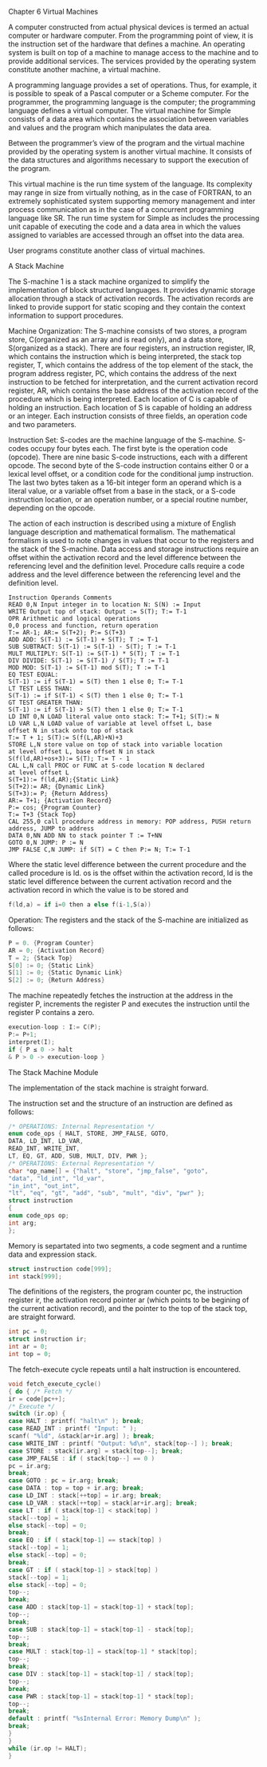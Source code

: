 Chapter 6 Virtual Machines

A computer constructed from actual physical devices is termed an actual computer or hardware computer. From the programming point of view, it is the instruction set of the hardware that defines a machine. An operating system is built on top of a machine to manage access to the machine and to provide additional services. The services provided by the operating system constitute another machine, a virtual machine.

A programming language provides a set of operations. Thus, for example, it is possible to speak of a Pascal computer or a Scheme computer. For the programmer, the programming language is the computer; the programming language defines a virtual computer. The virtual machine for Simple consists of a data area which contains the association between variables and values and the program which manipulates the data area.

Between the programmer’s view of the program and the virtual machine provided by the operating system is another virtual machine. It consists of the data structures and algorithms necessary to support the execution of the program.

This virtual machine is the run time system of the language. Its complexity may range in size from virtually nothing, as in the case of FORTRAN, to an extremely sophisticated system supporting memory management and inter process communication as in the case of a concurrent programming language like SR. The run time system for Simple as includes the processing unit capable of executing the code and a data area in which the values assigned to variables are accessed through an offset into the data area.

User programs constitute another class of virtual machines.

A Stack Machine

The S-machine 1 is a stack machine organized to simplify the implementation of block structured languages. It provides dynamic storage allocation through a stack of activation records. The activation records are linked to provide support for static scoping and they contain the context information to support procedures.

Machine Organization: The S-machine consists of two stores, a program store, C(organized as an array and is read only), and a data store, S(organized as a stack). There are four registers, an instruction register, IR, which contains the instruction which is being interpreted, the stack top register, T, which contains the address of the top element of the stack, the program address register, PC, which contains the address of the next instruction to be fetched for interpretation, and the current activation record register, AR, which contains the base address of the activation record of the procedure which is being interpreted. Each location of C is capable of holding an instruction. Each location of S is capable of holding an address or an integer. Each instruction consists of three fields, an operation code and two parameters.

Instruction Set: S-codes are the machine language of the S-machine. S-codes occupy four bytes each. The first byte is the operation code (opcode). There are nine basic S-code instructions, each with a different opcode. The second byte of the S-code instruction contains either 0 or a lexical level offset, or a condition code for the conditional jump instruction. The last two bytes taken as a 16-bit integer form an operand which is a literal value, or a variable offset from a base in the stack, or a S-code instruction location, or an operation number, or a special routine number, depending on the opcode.

The action of each instruction is described using a mixture of English language description and mathematical formalism. The mathematical formalism is used to note changes in values that occur to the registers and the stack of the S-machine. Data access and storage instructions require an offset within the activation record and the level difference between the referencing level and the definition level. Procedure calls require a code address and the level difference between the referencing level and the definition level.

[^ 1]: This is an adaptation of: Niklaus Wirth, Algorithms + Data Structures = Programs Prentice—Hall, Englewood Cliffs, N.J., 1976.

```
Instruction Operands Comments
READ 0,N Input integer in to location N: S(N) := Input
WRITE Output top of stack: Output := S(T); T:= T-1
OPR Arithmetic and logical operations
0,0 process and function, return operation
T:= AR-1; AR:= S(T+2); P:= S(T+3)
ADD ADD: S(T-1) := S(T-1) + S(T); T := T-1
SUB SUBTRACT: S(T-1) := S(T-1) - S(T); T := T-1
MULT MULTIPLY: S(T-1) := S(T-1) * S(T); T := T-1
DIV DIVIDE: S(T-1) := S(T-1) / S(T); T := T-1
MOD MOD: S(T-1) := S(T-1) mod S(T); T := T-1
EQ TEST EQUAL:
S(T-1) := if S(T-1) = S(T) then 1 else 0; T:= T-1
LT TEST LESS THAN:
S(T-1) := if S(T-1) < S(T) then 1 else 0; T:= T-1
GT TEST GREATER THAN:
S(T-1) := if S(T-1) > S(T) then 1 else 0; T:= T-1
LD INT 0,N LOAD literal value onto stack: T:= T+1; S(T):= N
LD VAR L,N LOAD value of variable at level offset L, base
offset N in stack onto top of stack
T:= T + 1; S(T):= S(f(L,AR)+N)+3
STORE L,N store value on top of stack into variable location
at level offset L, base offset N in stack
S(f(ld,AR)+os+3):= S(T); T:= T - 1
CAL L,N call PROC or FUNC at S-code location N declared
at level offset L
S(T+1):= f(ld,AR);{Static Link}
S(T+2):= AR; {Dynamic Link}
S(T+3):= P; {Return Address}
AR:= T+1; {Activation Record}
P:= cos; {Program Counter}
T:= T+3 {Stack Top}
CAL 255,0 call procedure address in memory: POP address, PUSH return
address, JUMP to address
DATA 0,NN ADD NN to stack pointer T := T+NN
GOTO 0,N JUMP: P := N
JMP FALSE C,N JUMP: if S(T) = C then P:= N; T:= T-1
```

Where the static level difference between the current procedure and the called procedure is ld. os is the offset within the activation record, ld is the static level difference between the current activation record and the activation record in which the value is to be stored and

```C
f(ld,a) = if i=0 then a else f(i-1,S(a))
```

Operation: The registers and the stack of the S-machine are initialized as follows:

```C
P = 0. {Program Counter}
AR = 0; {Activation Record}
T = 2; {Stack Top}
S[0] := 0; {Static Link}
S[1] := 0; {Static Dynamic Link}
S[2] := 0; {Return Address}
```

The machine repeatedly fetches the instruction at the address in the register P, increments the register P and executes the instruction until the register P contains a zero.

```C
execution-loop : I:= C(P);
P:= P+1;
interpret(I);
if { P ≤ 0 -> halt
& P > 0 -> execution-loop }
```

The Stack Machine Module

The implementation of the stack machine is straight forward.

The instruction set and the structure of an instruction are defined as follows:

```C
/* OPERATIONS: Internal Representation */
enum code_ops { HALT, STORE, JMP_FALSE, GOTO,
DATA, LD_INT, LD_VAR,
READ_INT, WRITE_INT,
LT, EQ, GT, ADD, SUB, MULT, DIV, PWR };
/* OPERATIONS: External Representation */
char *op_name[] = {"halt", "store", "jmp_false", "goto",
"data", "ld_int", "ld_var",
"in_int", "out_int",
"lt", "eq", "gt", "add", "sub", "mult", "div", "pwr" };
struct instruction
{
enum code_ops op;
int arg;
};
```

Memory is separtated into two segments, a code segment and a runtime data and expression stack.

```C
struct instruction code[999];
int stack[999];
```

The definitions of the registers, the program counter pc, the instruction register ir, the activation record pointer ar (which points to be begining of the current activation record), and the pointer to the top of the stack top, are straight forward.

```C
int pc = 0;
struct instruction ir;
int ar = 0;
int top = 0;
```

The fetch-execute cycle repeats until a halt instruction is encountered.

```C
void fetch_execute_cycle()
{ do { /* Fetch */
ir = code[pc++];
/* Execute */
switch (ir.op) {
case HALT : printf( "halt\n" ); break;
case READ_INT : printf( "Input: " );
scanf( "%ld", &stack[ar+ir.arg] ); break;
case WRITE_INT : printf( "Output: %d\n", stack[top--] ); break;
case STORE : stack[ir.arg] = stack[top--]; break;
case JMP_FALSE : if ( stack[top--] == 0 )
pc = ir.arg;
break;
case GOTO : pc = ir.arg; break;
case DATA : top = top + ir.arg; break;
case LD_INT : stack[++top] = ir.arg; break;
case LD_VAR : stack[++top] = stack[ar+ir.arg]; break;
case LT : if ( stack[top-1] < stack[top] )
stack[--top] = 1;
else stack[--top] = 0;
break;
case EQ : if ( stack[top-1] == stack[top] )
stack[--top] = 1;
else stack[--top] = 0;
break;
case GT : if ( stack[top-1] > stack[top] )
stack[--top] = 1;
else stack[--top] = 0;
top--;
break;
case ADD : stack[top-1] = stack[top-1] + stack[top];
top--;
break;
case SUB : stack[top-1] = stack[top-1] - stack[top];
top--;
break;
case MULT : stack[top-1] = stack[top-1] * stack[top];
top--;
break;
case DIV : stack[top-1] = stack[top-1] / stack[top];
top--;
break;
case PWR : stack[top-1] = stack[top-1] * stack[top];
top--;
break;
default : printf( "%sInternal Error: Memory Dump\n" );
break;
}
}
while (ir.op != HALT);
}
```